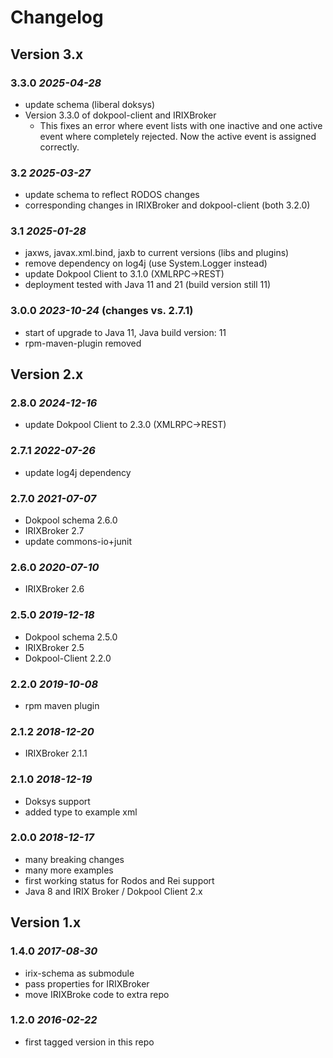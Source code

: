 # Changelog

## Version 3.x

### 3.3.0 *2025-04-28*

 - update schema (liberal doksys)
 - Version 3.3.0 of dokpool-client and IRIXBroker
   - This fixes an error where event lists with one
   inactive and one active event where completely rejected.
   Now the active event is assigned correctly.

### 3.2 *2025-03-27*

 - update schema to reflect RODOS changes
 - corresponding changes in IRIXBroker and dokpool-client (both 3.2.0)

### 3.1 *2025-01-28*

 - jaxws, javax.xml.bind, jaxb to current versions (libs and plugins)
 - remove dependency on log4j (use System.Logger instead)
 - update Dokpool Client to 3.1.0 (XMLRPC->REST)
 - deployment tested with Java 11 and 21 (build version still 11)

### 3.0.0 *2023-10-24* (changes vs. 2.7.1)

 - start of upgrade to Java 11, Java build version: 11
 - rpm-maven-plugin removed

## Version 2.x

### 2.8.0 *2024-12-16*

 - update Dokpool Client to 2.3.0 (XMLRPC->REST)

### 2.7.1 *2022-07-26*

 - update log4j dependency

### 2.7.0 *2021-07-07*

 - Dokpool schema 2.6.0
 - IRIXBroker 2.7
 - update commons-io+junit

### 2.6.0 *2020-07-10*

 - IRIXBroker 2.6


### 2.5.0 *2019-12-18*

 - Dokpool schema 2.5.0
 - IRIXBroker 2.5
 - Dokpool-Client 2.2.0

### 2.2.0 *2019-10-08*

 - rpm maven plugin

### 2.1.2 *2018-12-20*

 - IRIXBroker 2.1.1

### 2.1.0 *2018-12-19*

 - Doksys support
 - added type to example xml

### 2.0.0 *2018-12-17*

 - many breaking changes
 - many more examples
 - first working status for Rodos and Rei support
 - Java 8 and IRIX Broker / Dokpool Client 2.x

## Version 1.x

### 1.4.0 *2017-08-30*

 - irix-schema as submodule
 - pass properties for IRIXBroker
 - move IRIXBroke code to extra repo

### 1.2.0 *2016-02-22*

 - first tagged version in this repo
